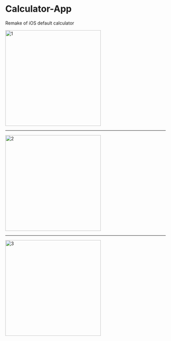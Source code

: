 # Calculator-App
Remake of iOS default calculator

<img src="https://github.com/Elichartnett/Calculator-App-Challenge/blob/main/Calculator-App%201.png" alt="1" width="300"/>

---

<img src="https://github.com/Elichartnett/Calculator-App-Challenge/blob/main/Calculator-App%202.png" alt="2" width="300"/>

---

<img src="https://github.com/Elichartnett/Calculator-App-Challenge/blob/main/Calculator-App%203.png" alt="3" width="300"/>
